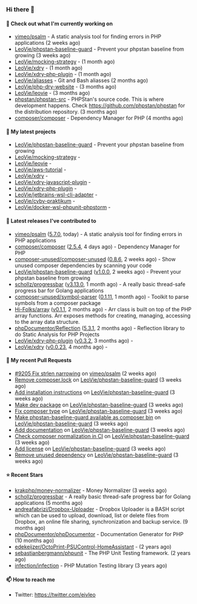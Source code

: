 ### Hi there 👋

#### 👷 Check out what I'm currently working on

- [vimeo/psalm](https://github.com/vimeo/psalm) - A static analysis tool for finding errors in PHP applications (2 weeks ago)
- [LeoVie/phpstan-baseline-guard](https://github.com/LeoVie/phpstan-baseline-guard) - Prevent your phpstan baseline from growing (3 weeks ago)
- [LeoVie/mocking-strategy](https://github.com/LeoVie/mocking-strategy) -  (1 month ago)
- [LeoVie/xdry](https://github.com/LeoVie/xdry) -  (1 month ago)
- [LeoVie/xdry-php-plugin](https://github.com/LeoVie/xdry-php-plugin) -  (1 month ago)
- [LeoVie/aliasses](https://github.com/LeoVie/aliasses) - Git and Bash aliasses (2 months ago)
- [LeoVie/php-dry-website](https://github.com/LeoVie/php-dry-website) -  (3 months ago)
- [LeoVie/leovie](https://github.com/LeoVie/leovie) -  (3 months ago)
- [phpstan/phpstan-src](https://github.com/phpstan/phpstan-src) - PHPStan&#39;s source code. This is where development happens. Check https://github.com/phpstan/phpstan for the distribution repository. (3 months ago)
- [composer/composer](https://github.com/composer/composer) - Dependency Manager for PHP (4 months ago)

#### 🌱 My latest projects

- [LeoVie/phpstan-baseline-guard](https://github.com/LeoVie/phpstan-baseline-guard) - Prevent your phpstan baseline from growing
- [LeoVie/mocking-strategy](https://github.com/LeoVie/mocking-strategy) - 
- [LeoVie/leovie](https://github.com/LeoVie/leovie) - 
- [LeoVie/aws-tutorial](https://github.com/LeoVie/aws-tutorial) - 
- [LeoVie/xdry](https://github.com/LeoVie/xdry) - 
- [LeoVie/xdry-javascript-plugin](https://github.com/LeoVie/xdry-javascript-plugin) - 
- [LeoVie/xdry-php-plugin](https://github.com/LeoVie/xdry-php-plugin) - 
- [LeoVie/jetbrains-wsl-cli-adapter](https://github.com/LeoVie/jetbrains-wsl-cli-adapter) - 
- [LeoVie/cvbv-praktikum](https://github.com/LeoVie/cvbv-praktikum) - 
- [LeoVie/docker-wsl-phpunit-phpstorm](https://github.com/LeoVie/docker-wsl-phpunit-phpstorm) - 

#### 🔭 Latest releases I've contributed to

- [vimeo/psalm](https://github.com/vimeo/psalm) ([5.7.0](https://github.com/vimeo/psalm/releases/tag/5.7.0), today) - A static analysis tool for finding errors in PHP applications
- [composer/composer](https://github.com/composer/composer) ([2.5.4](https://github.com/composer/composer/releases/tag/2.5.4), 4 days ago) - Dependency Manager for PHP
- [composer-unused/composer-unused](https://github.com/composer-unused/composer-unused) ([0.8.6](https://github.com/composer-unused/composer-unused/releases/tag/0.8.6), 2 weeks ago) - Show unused composer dependencies by scanning your code
- [LeoVie/phpstan-baseline-guard](https://github.com/LeoVie/phpstan-baseline-guard) ([v1.0.0](https://github.com/LeoVie/phpstan-baseline-guard/releases/tag/v1.0.0), 2 weeks ago) - Prevent your phpstan baseline from growing
- [schollz/progressbar](https://github.com/schollz/progressbar) ([v3.13.0](https://github.com/schollz/progressbar/releases/tag/v3.13.0), 1 month ago) - A really basic thread-safe progress bar for Golang applications
- [composer-unused/symbol-parser](https://github.com/composer-unused/symbol-parser) ([0.1.11](https://github.com/composer-unused/symbol-parser/releases/tag/0.1.11), 1 month ago) - Toolkit to parse symbols from a composer package
- [Hi-Folks/array](https://github.com/Hi-Folks/array) ([v0.1.1](https://github.com/Hi-Folks/array/releases/tag/v0.1.1), 2 months ago) - Arr class is built on top of the PHP array functions. Arr exposes methods for creating, managing, accessing to the array data structure.
- [phpDocumentor/Reflection](https://github.com/phpDocumentor/Reflection) ([5.3.1](https://github.com/phpDocumentor/Reflection/releases/tag/5.3.1), 2 months ago) - Reflection library to do Static Analysis for PHP Projects
- [LeoVie/xdry-php-plugin](https://github.com/LeoVie/xdry-php-plugin) ([v0.3.2](https://github.com/LeoVie/xdry-php-plugin/releases/tag/v0.3.2), 3 months ago) - 
- [LeoVie/xdry](https://github.com/LeoVie/xdry) ([v0.0.23](https://github.com/LeoVie/xdry/releases/tag/v0.0.23), 4 months ago) - 

#### 🔨 My recent Pull Requests

- [#9205 Fix strlen narrowing](https://github.com/vimeo/psalm/pull/9221) on [vimeo/psalm](https://github.com/vimeo/psalm) (2 weeks ago)
- [Remove composer.lock](https://github.com/LeoVie/phpstan-baseline-guard/pull/10) on [LeoVie/phpstan-baseline-guard](https://github.com/LeoVie/phpstan-baseline-guard) (3 weeks ago)
- [Add installation instructions](https://github.com/LeoVie/phpstan-baseline-guard/pull/9) on [LeoVie/phpstan-baseline-guard](https://github.com/LeoVie/phpstan-baseline-guard) (3 weeks ago)
- [Make dev package](https://github.com/LeoVie/phpstan-baseline-guard/pull/8) on [LeoVie/phpstan-baseline-guard](https://github.com/LeoVie/phpstan-baseline-guard) (3 weeks ago)
- [Fix composer type](https://github.com/LeoVie/phpstan-baseline-guard/pull/7) on [LeoVie/phpstan-baseline-guard](https://github.com/LeoVie/phpstan-baseline-guard) (3 weeks ago)
- [Make phpstan-baseline-guard available as composer bin](https://github.com/LeoVie/phpstan-baseline-guard/pull/6) on [LeoVie/phpstan-baseline-guard](https://github.com/LeoVie/phpstan-baseline-guard) (3 weeks ago)
- [Add documentation](https://github.com/LeoVie/phpstan-baseline-guard/pull/5) on [LeoVie/phpstan-baseline-guard](https://github.com/LeoVie/phpstan-baseline-guard) (3 weeks ago)
- [Check composer normalization in CI](https://github.com/LeoVie/phpstan-baseline-guard/pull/4) on [LeoVie/phpstan-baseline-guard](https://github.com/LeoVie/phpstan-baseline-guard) (3 weeks ago)
- [Add license](https://github.com/LeoVie/phpstan-baseline-guard/pull/3) on [LeoVie/phpstan-baseline-guard](https://github.com/LeoVie/phpstan-baseline-guard) (3 weeks ago)
- [Remove unused dependency](https://github.com/LeoVie/phpstan-baseline-guard/pull/2) on [LeoVie/phpstan-baseline-guard](https://github.com/LeoVie/phpstan-baseline-guard) (3 weeks ago)

#### ⭐ Recent Stars

- [krakphp/money-normalizer](https://github.com/krakphp/money-normalizer) - Money Normalizer (3 weeks ago)
- [schollz/progressbar](https://github.com/schollz/progressbar) - A really basic thread-safe progress bar for Golang applications (5 months ago)
- [andreafabrizi/Dropbox-Uploader](https://github.com/andreafabrizi/Dropbox-Uploader) - Dropbox Uploader is a BASH script which can be used to upload, download, list or delete files from Dropbox, an online file sharing, synchronization and backup service. (9 months ago)
- [phpDocumentor/phpDocumentor](https://github.com/phpDocumentor/phpDocumentor) - Documentation Generator for PHP  (10 months ago)
- [edekeijzer/OctoPrint-PSUControl-HomeAssistant](https://github.com/edekeijzer/OctoPrint-PSUControl-HomeAssistant) -  (2 years ago)
- [sebastianbergmann/phpunit](https://github.com/sebastianbergmann/phpunit) - The PHP Unit Testing framework. (2 years ago)
- [infection/infection](https://github.com/infection/infection) - PHP Mutation Testing library (3 years ago)

#### 📫 How to reach me

- Twitter: https://twitter.com/eivleo
